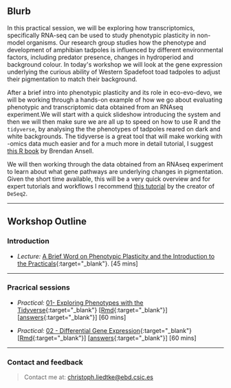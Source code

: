 ## Blurb

In this practical session, we will be exploring how transcriptomics, specifically RNA-seq can be used to study phenotypic plasticity in non-model organisms. Our research group studies how the phenotype and development of amphibian tadpoles is influenced by different environmental factors, including predator presence, changes in hydroperiod and background colour. In today's workshop we will look at the gene expression underlying the curious ability of Western Spadefoot toad tadpoles to adjust their pigmentation to match their background.

After a brief intro into phenotypic plasticity and its role in eco-evo-devo, we will be working through a hands-on example of how we go about evaluating phenotypic and transcriptomic data obtained from an RNAseq experiment.We will start with a quick slideshow introducing the system and then we will then make sure we are all up to speed on how to use R and the `tidyverse`, by analysing the the phenotypes of tadpoles reared on dark and white backgrounds. The tidyverse is a great tool that will make working with -omics data much easier and for a much more in detail tutorial, I suggest [this R book](https://bookdown.org/ansellbr/WEHI_tidyR_course_book/) by Brendan Ansell.


We will then working through the data obtained from an RNAseq experiment to learn about what gene pathways are underlying changes in pigmentation. Given the short time available, this will be a very quick overview and for expert tutorials and workflows I recommend [this tutorial](http://bioconductor.org/packages/devel/bioc/vignettes/DESeq2/inst/doc/DESeq2.html) by the creator of `DeSeq2`.  



---
## Workshop Outline

### Introduction

* _Lecture:_  [A Brief Word on Phenotypic Plasticity and the Introduction to the Practicals](./lectures/Plasticity.pdf){:target="_blank"}. [45 mins]


---
### Pracrical sessions

* _Practical:_ [01- Exploring Phenotypes with the Tidyverse](./exercises/01_tidyverse.html){:target="_blank"} [[Rmd](./exercises/01_tidyverse.Rmd){:target="_blank"}] [[answers](./exercises/answers/01_tidyverse.html){:target="_blank"}] [60 mins]

* _Practical:_ [02 - Differential Gene Expression](./exercises/02_deg.html){:target="_blank"} [[Rmd](./exercises/02_deg.Rmd){:target="_blank"}] [[answers](./exercises/answers/02_deg.html){:target="_blank"}] [60 mins]


---
### Contact and feedback

> Contact me at: christoph.liedtke@ebd.csic.es
